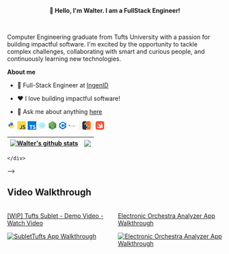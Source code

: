 <p align="center"><strong>👋 Hello, I'm Walter. I am a FullStack Engineer!</strong></p>

<br />

Computer Engineering graduate from Tufts University with a passion for building impactful software. I'm excited by the opportunity to tackle complex challenges, collaborating with smart and curious people, and continuously learning new technologies.

**About me**

- 💼 Full-Stack Engineer at [IngenID](https://www.ingenid.com/)

- ❤️ I love building impactful software!

- 💬 Ask me about anything [here](https://walter254.github.io/myCv/)

<code><img height="20" alt="python" src="https://raw.githubusercontent.com/github/explore/80688e429a7d4ef2fca1e82350fe8e3517d3494d/topics/python/python.png"></code>
<code><img height="20" alt="javascript" src="https://raw.githubusercontent.com/github/explore/80688e429a7d4ef2fca1e82350fe8e3517d3494d/topics/javascript/javascript.png"></code>
<code><img height="20" alt="typescript" src="https://raw.githubusercontent.com/github/explore/80688e429a7d4ef2fca1e82350fe8e3517d3494d/topics/typescript/typescript.png"></code>
<code><img height="20" alt="react" src="https://raw.githubusercontent.com/github/explore/80688e429a7d4ef2fca1e82350fe8e3517d3494d/topics/react/react.png"></code>
<code><img height="20" alt="nodejs" src="https://raw.githubusercontent.com/github/explore/80688e429a7d4ef2fca1e82350fe8e3517d3494d/topics/nodejs/nodejs.png"></code>
<code><img height="20" alt="c++" src="/images/cpp_img.png"></code>
<code><img height="20" alt="mongodb" src="https://raw.githubusercontent.com/github/explore/80688e429a7d4ef2fca1e82350fe8e3517d3494d/topics/mongodb/mongodb.png"></code>
<code><img height="20" alt="burpsuite" src="/images/burb_suite_img.png"></code>
<code><img height="20" alt="swift" src="https://raw.githubusercontent.com/github/explore/80688e429a7d4ef2fca1e82350fe8e3517d3494d/topics/swift/swift.png"></code>

| <a href="https://github.com/Walter254"><img align="center" src="https://github-readme-stats.vercel.app/api?username=Walter254&show_icons=true&include_all_commits=true&theme=buefy&hide_border=true" alt="Walter's github stats" /></a> | <a href="https://github.com/Walter254"><img align="center" src="https://github-readme-stats.vercel.app/api/top-langs/?username=Walter254&layout=compact&theme=buefy&hide_border=true" /></a> |
| ------------- | ------------- |

<!-- Carousel Section for Loom Videos -->
<!-- <div style="text-align: center; margin-top: 40px;">
    <h2>Projects Showcase</h2>
    <div class="carousel" style="display: flex; overflow-x: auto; scroll-snap-type: x mandatory;">
        <div style="flex: none; width: 80%; margin: 0 10px; scroll-snap-align: start;">
            <h3>Electronic Orchestra Analyzer App</h3>
            <iframe width="100%" height="315" src="https://www.loom.com/share/10867652fb454b52ad407bb06413d982?sid=728147e4-92a5-4dda-9a26-a57a91e697ba" frameborder="0" allowfullscreen></iframe>
            <p><a href="https://github.com/Walter254/ElectronicOrchestraAnalyzerApp?tab=readme-ov-file" target="_blank">View Repository</a></p>
        </div>
        <div style="flex: none; width: 80%; margin: 0 10px; scroll-snap-align: start;">
            <h3>SubletTufts App</h3>
            <iframe width="100%" height="315" src="https://www.loom.com/share/b1086af644434a60876d3935fab8ac26?sid=9eb661f3-410f-4e78-83cb-7101687cc33f" frameborder="0" allowfullscreen></iframe>
            <p><a href="https://github.com/Walter254/SubletTuftsApp?tab=readme-ov-file" target="_blank">View Repository</a></p>
        </div>
        <!-- Add more projects as needed -->
    </div>
</div> -->
<!-- End of Carousel Section -->

## Video Walkthrough

<div style="display: flex; gap: 16px; justify-content: center; margin-top: 20px;">
    <div>
        <a href="https://www.loom.com/share/b1086af644434a60876d3935fab8ac26" target="_blank">
            <p>[WIP] Tufts Sublet - Demo Video - Watch Video</p>
            <img style="max-width:300px;" src="https://cdn.loom.com/sessions/thumbnails/b1086af644434a60876d3935fab8ac26-b368760357bf7f6c-full-play.gif" alt="SubletTufts App Walkthrough">
        </a>
    </div>
    <div>
        <a href="https://www.loom.com/share/10867652fb454b52ad407bb06413d982" target="_blank">
            <p>Electronic Orchestra Analyzer App Walkthrough</p>
            <img style="max-width:300px;" src="https://cdn.loom.com/sessions/thumbnails/10867652fb454b52ad407bb06413d982-with-play.gif" alt="Electronic Orchestra Analyzer App Walkthrough">
        </a>
    </div>
    <!-- Add more videos as needed -->
</div>
